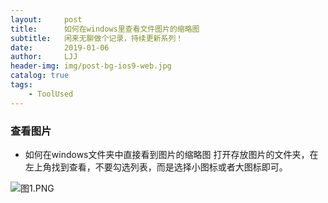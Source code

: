```yaml
---
layout:     post
title:      如何在windows里查看文件图片的缩略图
subtitle:   闲来无聊做个记录，持续更新系列！
date:       2019-01-06
author:     LJJ
header-img: img/post-bg-ios9-web.jpg
catalog: true
tags:
    - ToolUsed
---
```


### 查看图片

- 如何在windows文件夹中直接看到图片的缩略图
打开存放图片的文件夹，在左上角找到查看，不要勾选列表，而是选择小图标或者大图标即可。

![图1.PNG](https://i.loli.net/2019/11/06/GFpgl4nEVaIy6Rv.png)
